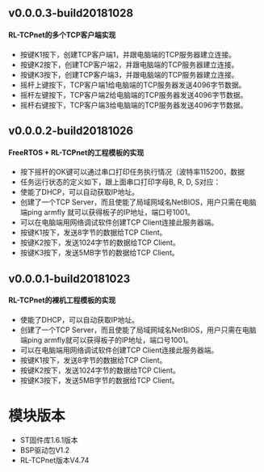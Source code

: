 
## v0.0.0.3-build20181028

#### RL-TCPnet的多个TCP客户端实现

* 	按键K1按下，创建TCP客户端1，并跟电脑端的TCP服务器建立连接。
*	按键K2按下，创建TCP客户端2，并跟电脑端的TCP服务器建立连接。
*	按键K3按下，创建TCP客户端3，并跟电脑端的TCP服务器建立连接。
*	摇杆上键按下，TCP客户端1给电脑端的TCP服务器发送4096字节数据。
*	摇杆左键按下，TCP客户端2给电脑端的TCP服务器发送4096字节数据。
*	摇杆右键按下，TCP客户端3给电脑端的TCP服务器发送4096字节数据。

## v0.0.0.2-build20181026

#### FreeRTOS + RL-TCPnet的工程模板的实现

*   按下摇杆的OK键可以通过串口打印任务执行情况（波特率115200，数据
*   任务运行状态的定义如下，跟上面串口打印字母B, R, D, S对应：
*   使能了DHCP，可以自动获取IP地址。
*   创建了一个TCP Server，而且使能了局域网域名NetBIOS，用户只需在电脑端ping armfly
就可以获得板子的IP地址，端口号1001。
*   可以在电脑端用网络调试软件创建TCP Client连接此服务器端。
*   按键K1按下，发送8字节的数据给TCP Client。
*   按键K2按下，发送1024字节的数据给TCP Client。
*   按键K3按下，发送5MB字节的数据给TCP Client。


## v0.0.0.1-build20181023

#### RL-TCPnet的裸机工程模板的实现

*   使能了DHCP，可以自动获取IP地址。
*   创建了一个TCP Server，而且使能了局域网域名NetBIOS，用户只需在电脑端ping armfly就可以获得板子的IP地址，端口号1001。
*   可以在电脑端用网络调试软件创建TCP Client连接此服务器端。
*   按键K1按下，发送8字节的数据给TCP Client。
*   按键K2按下，发送1024字节的数据给TCP Client。
*   按键K3按下，发送5MB字节的数据给TCP Client。


# 模块版本
*   ST固件库1.6.1版本
*   BSP驱动包V1.2
*   RL-TCPnet版本V4.74

